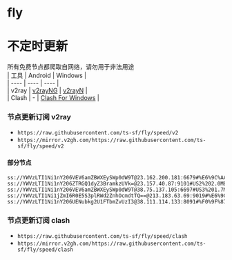 # fly
# 不定时更新
所有免费节点都爬取自网络，请勿用于非法用途  
|  工具  | Android  | Windows  |  
|  ----  | ----   | ----  |  
| v2ray  | [v2rayNG](https://github.com/2dust/v2rayNG/releases) | [v2rayN](https://github.com/2dust/v2rayN/releases) |  
| Clash  | - | [Clash For Windows](https://github.com/2dust/clashN/releases) | 
  
### 节点更新订阅  v2ray
- `https://raw.githubusercontent.com/ts-sf/fly/speed/v2`  
- `https://mirror.v2gh.com/https://raw.githubusercontent.com/ts-sf/fly/speed/v2`  

#### 部分节点  
``` 
ss://YWVzLTI1Ni1nY206VEV6amZBWXEySWp0dW9T@23.162.200.181:6679#%E6%9C%AA%E7%9F%A53%201.9MB%2Fs
ss://YWVzLTI1Ni1nY206ZTRGQ1dyZ3BramkzUVk=@23.157.40.87:9101#US2%202.0MB%2Fs
ss://YWVzLTI1Ni1nY206VEV6amZBWXEySWp0dW9T@38.75.137.105:6697#US3%201.7MB%2Fs
ss://YWVzLTI1Ni1jZmI6R0E5S3plRWd2ZnhOcmdtTQ==@213.183.63.69:9019#%E6%9C%AA%E7%9F%A59%201.5MB%2Fs
ss://YWVzLTI1Ni1nY206UENubkg2U1FTbmZvUzI3@38.111.114.133:8091#%F0%9F%87%A8%F0%9F%87%A6CA%E5%8A%A0%E6%8B%BF%E5%A4%A7%201.8MB%2Fs
```
### 节点更新订阅  clash
- `https://raw.githubusercontent.com/ts-sf/fly/speed/clash`  
- `https://mirror.v2gh.com/https://raw.githubusercontent.com/ts-sf/fly/speed/clash`  


